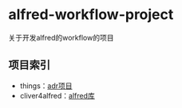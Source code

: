 # alfred-workflow-project
关于开发alfred的workflow的项目

## 项目索引
+ things：[adr项目](https://github.com/needood/alfred-workflow-project/tree/master/packages/things)
+ cliver4alfred：[alfred库](https://github.com/needood/alfred-workflow-project/tree/master/packages/cliver4alfred)
